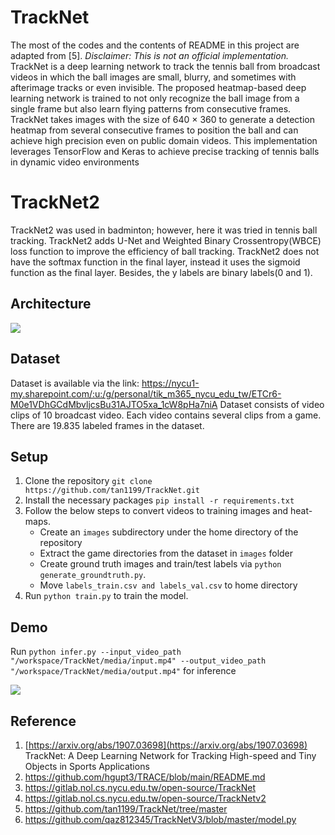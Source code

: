 # TrackNet 
The most of the codes and the contents of README in this project are adapted from [5].
*Disclaimer: This is not an official implementation.*
TrackNet is a deep learning network to track the tennis ball from broadcast videos in which the ball images are small, blurry, and sometimes with afterimage tracks or even invisible. The proposed heatmap-based deep learning network is trained to not only recognize the ball image from a single frame but also learn flying patterns from consecutive frames. TrackNet takes images with the size of 640 × 360 to generate a detection heatmap from several consecutive frames to position the ball and can achieve high precision even on public domain videos.
This implementation leverages TensorFlow and Keras to achieve precise tracking of tennis balls in dynamic video environments

# TrackNet2
TrackNet2 was used in badminton; however, here it was tried in tennis ball tracking. TrackNet2 adds U-Net and Weighted Binary Crossentropy(WBCE) loss function to improve the efficiency of ball tracking. TrackNet2 does not have the softmax function in the final layer, instead it uses the sigmoid function as the final layer. Besides, the y labels are binary labels(0 and 1).


## Architecture
![](media/architecture.png)

## Dataset
Dataset is available via the link: https://nycu1-my.sharepoint.com/:u:/g/personal/tik_m365_nycu_edu_tw/ETCr6-M0e1VDhGCdMbvljcsBu31AJTO5xa_1cW8pHa7niA
Dataset consists of video clips of 10 broadcast video. Each video contains several clips from a game. There are 19.835 labeled frames in the dataset.

## Setup
1. Clone the repository `git clone https://github.com/tan1199/TrackNet.git`
2. Install the necessary packages `pip install -r requirements.txt`
3. Follow the below steps to convert videos to training images and heat-maps.
	* Create an `images` subdirectory under the home directory of the repository
    * Extract the game directories from the dataset in `images` folder
    * Create ground truth images and train/test labels via `python generate_groundtruth.py`.
    * Move `labels_train.csv and labels_val.csv` to home directory
4. Run `python train.py` to train the model.

## Demo
Run `python infer.py --input_video_path "/workspace/TrackNet/media/input.mp4" --output_video_path "/workspace/TrackNet/media/output.mp4"` for inference

![](media/sw19.gif)

## Reference
1. [https://arxiv.org/abs/1907.03698](https://arxiv.org/abs/1907.03698)
TrackNet: A Deep Learning Network for Tracking High-speed and Tiny Objects in Sports Applications
2. https://github.com/hgupt3/TRACE/blob/main/README.md
3. https://gitlab.nol.cs.nycu.edu.tw/open-source/TrackNet
4. https://gitlab.nol.cs.nycu.edu.tw/open-source/TrackNetv2
5. https://github.com/tan1199/TrackNet/tree/master
6. https://github.com/qaz812345/TrackNetV3/blob/master/model.py


